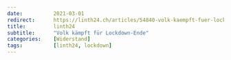 ```yaml
---
date:          2021-03-01
redirect:      https://linth24.ch/articles/54840-volk-kaempft-fuer-lockdown-ende
title:         linth24
subtitle:      "Volk kämpft für Lockdown-Ende"
categories:    [Widerstand]
tags:          [linth24, lockdown]
---
```


